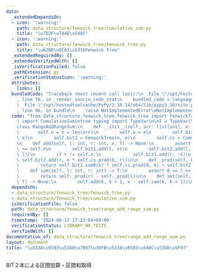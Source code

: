 ```yaml
---
data:
  _extendedDependsOn:
  - icon: ':warning:'
    path: data_structure/fenwick_tree/cumulative_sum.py
    title: "\u7D2F\u7A4D\u548C"
  - icon: ':warning:'
    path: data_structure/fenwick_tree/fenwick_tree.py
    title: "\u62BD\u8C61\u5316Fenwick Tree"
  _extendedRequiredBy: []
  _extendedVerifiedWith: []
  _isVerificationFailed: false
  _pathExtension: py
  _verificationStatusIcon: ':warning:'
  attributes:
    links: []
  bundledCode: "Traceback (most recent call last):\n  File \"/opt/hostedtoolcache/PyPy/3.10.14/x64/lib/pypy3.10/site-packages/onlinejudge_verify/documentation/build.py\"\
    , line 76, in _render_source_code_stat\n    bundled_code = language.bundle(\n\
    \  File \"/opt/hostedtoolcache/PyPy/3.10.14/x64/lib/pypy3.10/site-packages/onlinejudge_verify/languages/python.py\"\
    , line 96, in bundle\n    raise NotImplementedError\nNotImplementedError\n"
  code: "from data_structure.fenwick_tree.fenwick_tree import FenwickTree\nfrom data_structure.fenwick_tree.cumulative_sum\
    \ import CumulativeSum\nfrom typing import TypeVar\n\nT = TypeVar(\"T\")\n\n\n\
    class RangeAddRangeSum:\n    def __init__(self, arr: list[int], e: T = 0):\n \
    \       self.n = n = len(arr)\n        self.e = e\n        self.bit1 = FenwickTree(n,\
    \ e)\n        self.bit2 = FenwickTree(n, e)\n        self.cs = CumulativeSum(arr)\n\
    \n    def add(self, l: int, r: int, x: T) -> None:\n        assert 0 <= l <= r\
    \ <= self.n\n        self.bit1.add(l, x)\n        self.bit2.add(l, -x * self.cs.prod(0,\
    \ l))\n        if r != self.n:\n            self.bit1.add(r, -x)\n           \
    \ self.bit2.add(r, x * self.cs.prod(0, r))\n\n    def _prod(self, k: int) -> T:\n\
    \        return self.bit1.sum0(k) * self.cs.prod(0, k) + self.bit2.sum0(k)\n\n\
    \    def sum(self, l: int, r: int) -> T:\n        assert 0 <= l <= r <= self.n\n\
    \        return self._prod(r) - self._prod(l)\n\n    def set(self, k: int, x:\
    \ T) -> None:\n        self.add(k, k + 1, x - self.sum(k, k + 1))\n"
  dependsOn:
  - data_structure/fenwick_tree/fenwick_tree.py
  - data_structure/fenwick_tree/cumulative_sum.py
  isVerificationFile: false
  path: data_structure/fenwick_tree/range_add_range_sum.py
  requiredBy: []
  timestamp: '2024-06-12 17:23:04+09:00'
  verificationStatus: LIBRARY_NO_TESTS
  verifiedWith: []
documentation_of: data_structure/fenwick_tree/range_add_range_sum.py
layout: document
title: "\u533A\u9593\u52A0\u7B97\u30FB\u533A\u9593\u548C\u53D6\u5F97"
---
```


BIT２本による区間加算・区間和取得